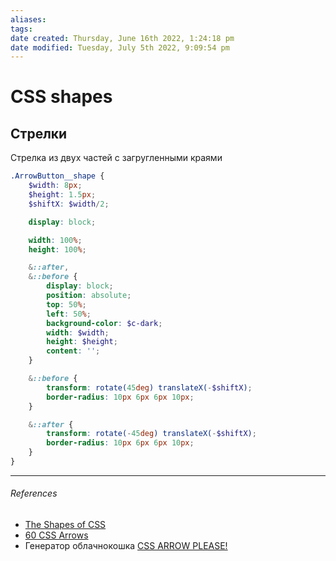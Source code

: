 ```yaml
---
aliases: 
tags: 
date created: Thursday, June 16th 2022, 1:24:18 pm
date modified: Tuesday, July 5th 2022, 9:09:54 pm
---
```


# CSS shapes

## Стрелки

Стрелка из двух частей с загругленными краями

```scss
.ArrowButton__shape {
	$width: 8px;
	$height: 1.5px;
	$shiftX: $width/2;

	display: block;

	width: 100%;
	height: 100%;

	&::after,
	&::before {
		display: block;
		position: absolute;
		top: 50%;
		left: 50%;
		background-color: $c-dark;
		width: $width;
		height: $height;
		content: '';
	}

	&::before {
		transform: rotate(45deg) translateX(-$shiftX);
		border-radius: 10px 6px 6px 10px;
	}

	&::after {
		transform: rotate(-45deg) translateX(-$shiftX);
		border-radius: 10px 6px 6px 10px;
	}
}
```

---

###### References

- [The Shapes of CSS](https://css-tricks.com/the-shapes-of-css/)
- [60 CSS Arrows](https://freefrontend.com/css-arrows/#simple-arrows)
- Генератор облачнокошка [CSS ARROW PLEASE!](https://cssarrowplease.com/)
